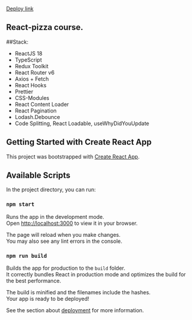[Deploy link](https://nikola-pizza.netlify.app/)
## React-pizza course.

##Stack:
- ReactJS 18
- TypeScript
- Redux Toolkit
- React Router v6
- Axios + Fetch
- React Hooks 
- Prettier 
- CSS-Modules
- React Content Loader 
- React Pagination
- Lodash.Debounce
- Code Splitting, React Loadable, useWhyDidYouUpdate


## Getting Started with Create React App

This project was bootstrapped with [Create React App](https://github.com/facebook/create-react-app).

## Available Scripts

In the project directory, you can run:

### `npm start`

Runs the app in the development mode.\
Open [http://localhost:3000](http://localhost:3000) to view it in your browser.

The page will reload when you make changes.\
You may also see any lint errors in the console.

### `npm run build`

Builds the app for production to the `build` folder.\
It correctly bundles React in production mode and optimizes the build for the best performance.

The build is minified and the filenames include the hashes.\
Your app is ready to be deployed!

See the section about [deployment](https://facebook.github.io/create-react-app/docs/deployment) for more information.


